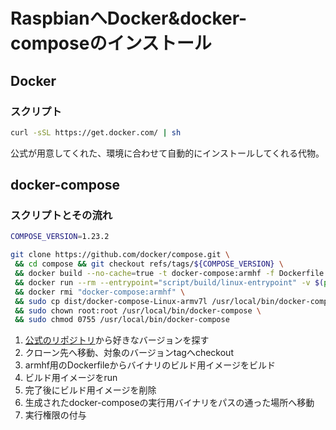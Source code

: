 # RaspbianへDocker&docker-composeのインストール

## Docker

### スクリプト
```sh
curl -sSL https://get.docker.com/ | sh
```
公式が用意してくれた、環境に合わせて自動的にインストールしてくれる代物。



## docker-compose

### スクリプトとその流れ
```sh
COMPOSE_VERSION=1.23.2

git clone https://github.com/docker/compose.git \
 && cd compose && git checkout refs/tags/${COMPOSE_VERSION} \
 && docker build --no-cache=true -t docker-compose:armhf -f Dockerfile.armhf . \
 && docker run --rm --entrypoint="script/build/linux-entrypoint" -v $(pwd)/dist:/code/dist -v $(pwd)/.git:/code/.git "docker-compose:armhf" \
 && docker rmi "docker-compose:armhf" \
 && sudo cp dist/docker-compose-Linux-armv7l /usr/local/bin/docker-compose \
 && sudo chown root:root /usr/local/bin/docker-compose \
 && sudo chmod 0755 /usr/local/bin/docker-compose
```

1. [公式のリポジトリ](https://github.com/docker/compose/)から好きなバージョンを探す
2. クローン先へ移動、対象のバージョンtagへcheckout
3. armhf用のDockerfileからバイナリのビルド用イメージをビルド
4. ビルド用イメージをrun
5. 完了後にビルド用イメージを削除
6. 生成されたdocker-composeの実行用バイナリをパスの通った場所へ移動
7. 実行権限の付与